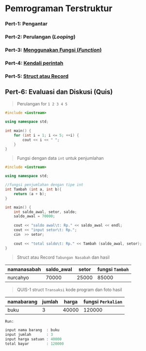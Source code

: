 # Pemrograman Terstruktur


### Pert-1: Pengantar

### Pert-2: Perulangan (*Looping*)

### Pert-3: [Menggunakan Fungsi (*Function*)](/fungsi.md)

### Pert-4: [Kendali perintah](/kendal.md)

### Pert-5: [Struct atau Record](/struct.md)

## Pert-6: Evaluasi dan Diskusi (Quis)

> Perulangan for `1 2 3 4 5`

```c++
#include <iostream>
 
using namespace std;
 
int main() {
    for (int i = 1; i <= 5; ++i) {
        cout << i << " ";
    }
}
```

> Fungsi dengan data `int` untuk penjumlahan

```c++
#include <iostream>

using namespace std;

//fungsi penjumlahan dengan tipe int
int Tambah (int a, int b){
    return (a + b);
}

int main() {
    int saldo_awal, setor, saldo;
    saldo_awal = 70000;
    
    cout << "saldo awal\t: Rp." << saldo_awal << endl;
    cout << "input setor\t: Rp.";
    cin  >> setor;
    
    cout << "total saldo\t: Rp." << Tambah (saldo_awal, setor);
}
```

> Struct atau Record `Tabungan Nasabah` dan hasil

namanasabah | saldo_awal | setor | fungsi `Tambah`
--- | --- | --- | --- | 
nurcahyo | 70000 | 25000 | 85000

> QUIS-1 struct `Transaksi` kode program dan foto hasil

namabarang | jumlah | harga | fungsi `Perkalian`
--- | --- | --- | --- | 
buku | 3 | 40000 | 120000

`Run:`

```c++
input nama barang  : buku
input jumlah       : 3
input harga satuan : 40000
total bayar        : 120000
```
